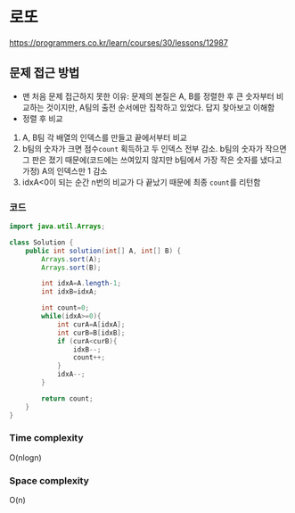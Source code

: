 # 로또

https://programmers.co.kr/learn/courses/30/lessons/12987

## 문제 접근 방법

- 맨 처음 문제 접근하지 못한 이유: 문제의 본질은 A, B를 정렬한 후 큰 숫자부터 비교하는 것이지만, A팀의 출전 순서에만 집착하고 있었다. 답지 찾아보고 이해함
- 정렬 후 비교

1. A, B팀 각 배열의 인덱스를 만들고 끝에서부터 비교
2. b팀의 숫자가 크면 점수`count` 획득하고 두 인덱스 전부 감소. b팀의 숫자가 작으면 그 판은 졌기 때문에(코드에는 쓰여있지 않지만 b팀에서 가장 작은 숫자를 냈다고 가정) A의 인덱스만 1 감소
3. idxA<0이 되는 순간 n번의 비교가 다 끝났기 때문에 최종 `count`를 리턴함

### 코드

```java
import java.util.Arrays;

class Solution {
    public int solution(int[] A, int[] B) {
        Arrays.sort(A);
        Arrays.sort(B);

        int idxA=A.length-1;
        int idxB=idxA;

        int count=0;
        while(idxA>=0){
            int curA=A[idxA];
            int curB=B[idxB];
            if (curA<curB){
                idxB--;
                count++;
            }
            idxA--;
        }

        return count;
    }
}
```

### Time complexity

O(nlogn)

### Space complexity

O(n)
